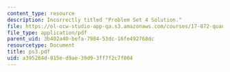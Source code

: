 ```yaml
---
content_type: resource
description: Incorrectly titled "Problem Set 4 Solution."
file: https://ol-ocw-studio-app-qa.s3.amazonaws.com/courses/17-872-quantitative-research-in-political-science-and-public-policy-spring-2004/a395284d815ed9ae39d93ff7f2c7f004_ps3.pdf
file_type: application/pdf
parent_uid: 3b402a40-befa-7984-53dc-16fe492768dc
resourcetype: Document
title: ps3.pdf
uid: a395284d-815e-d9ae-39d9-3ff7f2c7f004
---
```

